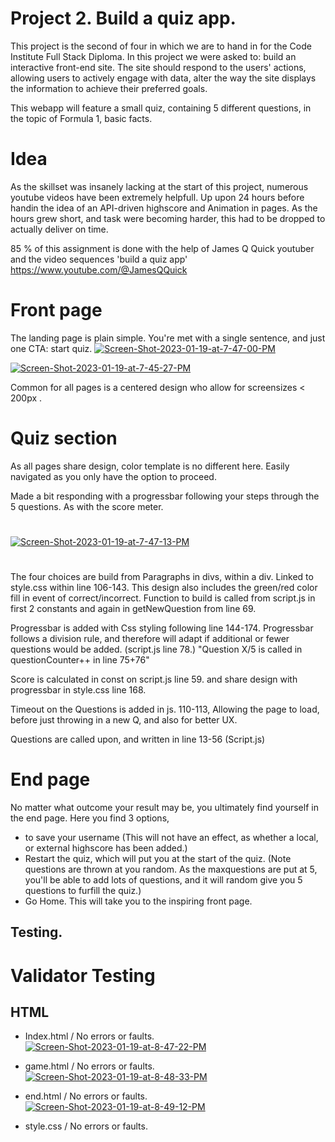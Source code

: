 # Project 2. Build a quiz app. 

This project is the second of four in which we are to hand in for the Code Institute Full Stack Diploma. In this project we were asked to: build an interactive front-end site. The site should respond to the users' actions, allowing users to actively engage with data, alter the way the site displays the information to achieve their preferred goals.

This webapp will feature a small quiz, containing 5 different questions, in the topic of Formula 1, basic facts. 

# Idea
As the skillset was insanely lacking at the start of this project, numerous youtube videos have been extremely helpfull. Up upon 24 hours before handin the idea of an API-driven highscore and Animation in pages. As the hours grew short, and task were becoming harder, this had to be dropped to actually deliver on time. 

85 % of this assignment is done with the help of James Q Quick youtuber and the video sequences 'build a quiz app' https://www.youtube.com/@JamesQQuick

# Front page

The landing page is plain simple. You're met with a single sentence, and just one CTA: start quiz. 
<a href="https://imgbb.com/"><img src="https://i.ibb.co/6nsq5wk/Screen-Shot-2023-01-19-at-7-47-00-PM.png" alt="Screen-Shot-2023-01-19-at-7-47-00-PM" border="0"></a>


<a href="https://imgbb.com/"><img src="https://i.ibb.co/pKth8fr/Screen-Shot-2023-01-19-at-7-45-27-PM.png" alt="Screen-Shot-2023-01-19-at-7-45-27-PM" border="0"></a>


Common for all pages is a centered design who allow for screensizes < 200px .

# Quiz section

As all pages share design, color template is no different here. 
Easily navigated as you only have the option to proceed. 

Made a bit responding with a progressbar following your steps through the 5 questions. As with the score meter. 
#
<a href="https://ibb.co/MSyjD3W"><img src="https://i.ibb.co/sRpDvMk/Screen-Shot-2023-01-19-at-7-47-13-PM.png" alt="Screen-Shot-2023-01-19-at-7-47-13-PM" border="0"></a>

#
The four choices are build from Paragraphs in divs, within a div. Linked to style.css within line 106-143. 
This design also includes the green/red color fill in event of correct/incorrect. Function to build is called from script.js in first 2 constants and again in getNewQuestion from line 69. 

Progressbar is added with Css styling following line 144-174. 
Progressbar follows a division rule, and therefore will adapt if additional or fewer questions would be added. (script.js line 78.)
"Question X/5 is called in questionCounter++ in line 75+76"

Score is calculated in const on script.js line 59. and share design with progressbar in style.css line 168. 

Timeout on the Questions is added in js. 110-113, Allowing the page to load, before just throwing in a new Q, and also for better UX. 

Questions are called upon, and written in line 13-56 (Script.js)

# End page

No matter what outcome your result may be, you ultimately find yourself in the end page. Here you find 3 options,
- to save your username (This will not have an effect, as whether a local, or external highscore has been added.)
- Restart the quiz, which will put you at the start of the quiz. (Note questions are thrown at you random. As the maxquestions are put at 5, you'll be able to add lots of questions, and it will random give you 5 questions to furfill the quiz.)
- Go Home. This will take you to the inspiring front page. 



## Testing. 

# Validator Testing

## HTML 
- Index.html / No errors or faults.
<a href="https://ibb.co/8d8d5Lv"><img src="https://i.ibb.co/gPgPTLq/Screen-Shot-2023-01-19-at-8-47-22-PM.png" alt="Screen-Shot-2023-01-19-at-8-47-22-PM" border="0"></a>
- game.html / No errors or faults.
<a href="https://ibb.co/3ssjynq"><img src="https://i.ibb.co/kyywgtf/Screen-Shot-2023-01-19-at-8-48-33-PM.png" alt="Screen-Shot-2023-01-19-at-8-48-33-PM" border="0"></a>
- end.html / No errors or faults.
<a href="https://ibb.co/jMw0pHv"><img src="https://i.ibb.co/QNHS5XF/Screen-Shot-2023-01-19-at-8-49-12-PM.png" alt="Screen-Shot-2023-01-19-at-8-49-12-PM" border="0"></a>

- style.css / No errors or faults.
